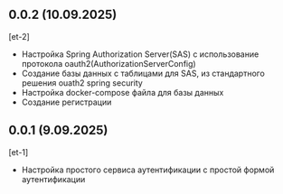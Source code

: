 ## 0.0.2 (10.09.2025)
[et-2]
* Настройка Spring Authorization Server(SAS) с использование протокола oauth2(AuthorizationServerConfig)
* Создание базы данных с таблицами для SAS, из стандартного решения ouath2 spring security
* Настройка docker-compose файла для базы данных
* Создание регистрации

## 0.0.1 (9.09.2025)
[et-1]
* Настройка простого сервиса аутентификации с простой формой аутентификации